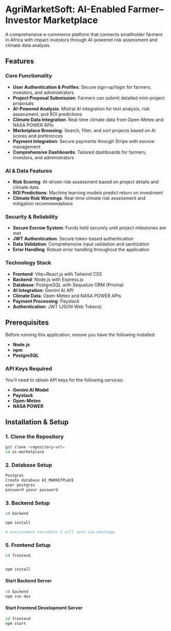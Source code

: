#  AgriMarketSoft:  AI-Enabled Farmer–Investor Marketplace

A comprehensive e-commerce platform that connects smallholder farmers in Africa with impact investors through AI-powered risk assessment and climate data analysis.

## Features

### Core Functionality
- **User Authentication & Profiles**: Secure sign-up/login for farmers, investors, and administrators
- **Project Proposal Submission**: Farmers can submit detailed mini-project proposals
- **AI-Powered Analysis**: Mistral AI integration for text analysis, risk assessment, and ROI predictions
- **Climate Data Integration**: Real-time climate data from Open-Meteo and NASA POWER APIs
- **Marketplace Browsing**: Search, filter, and sort projects based on AI scores and preferences
- **Payment Integration**: Secure payments through Stripe with escrow management
- **Comprehensive Dashboards**: Tailored dashboards for farmers, investors, and administrators

### AI & Data Features
- **Risk Scoring**: AI-driven risk assessment based on project details and climate data
- **ROI Predictions**: Machine learning models predict return on investment
- **Climate Risk Warnings**: Real-time climate risk assessment and mitigation recommendations

### Security & Reliability
- **Secure Escrow System**: Funds held securely until project milestones are met
- **JWT Authentication**: Secure token-based authentication
- **Data Validation**: Comprehensive input validation and sanitization
- **Error Handling**: Robust error handling throughout the application



### Technology Stack
- **Frontend**: Vite+React.js  with Tailwind CSS
- **Backend**: Node.js with Express.js
- **Database**: PostgreSQL with Sequelize ORM (Prisma)
- **AI Integration**: Gemini AI API
- **Climate Data**: Open-Meteo and NASA POWER APIs 
- **Payment Processing**: Paystack
- **Authentication**: JWT (JSON Web Tokens)



## Prerequisites

Before running this application, ensure you have the following installed:

- **Node.js** 
- **npm** 
- **PostgreSQL** 


### API Keys Required
You'll need to obtain API keys for the following services:
- **Gemini AI Model**
- **Paystack**
- **Open-Meteo**
- **NASA POWER**

##  Installation & Setup

### 1. Clone the Repository
```bash
git clone <repository-url>
cd ai-marketplace
```

### 2. Database Setup
```bash
Postgres
Create database AI_MARKETPLACE
user postgres
password yoour password
```

### 3. Backend Setup
```bash
cd backend

npm install

# environment variables I will send via whatsapp

```


### 5. Frontend Setup
```bash
cd frontend


npm install


```


#### Start Backend Server
```bash
cd backend
npm run dev

```

#### Start Frontend Development Server
```bash
cd frontend
npm start

```

